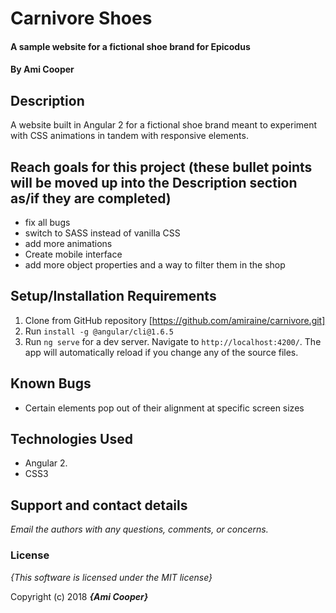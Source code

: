 # Carnivore Shoes

#### A sample website for a fictional shoe brand for Epicodus

#### By **Ami Cooper**

## Description
A website built in Angular 2 for a fictional shoe brand meant to experiment with CSS animations in tandem with responsive elements.

## Reach goals for this project (these bullet points will be moved up into the Description section as/if they are completed)
  * fix all bugs
  * switch to SASS instead of vanilla CSS
  * add more animations
  * Create mobile interface
  * add more object properties and a way to filter them in the shop

## Setup/Installation Requirements
1. Clone from GitHub repository [https://github.com/amiraine/carnivore.git]
2. Run `install -g @angular/cli@1.6.5`
4. Run `ng serve` for a dev server. Navigate to `http://localhost:4200/`. The app will automatically reload if you change any of the source files.

## Known Bugs
* Certain elements pop out of their alignment at specific screen sizes

## Technologies Used
  * Angular 2.
  * CSS3

## Support and contact details

_Email the authors with any questions, comments, or concerns._

### License

*{This software is licensed under the MIT license}*

Copyright (c) 2018 **_{Ami Cooper}_**
